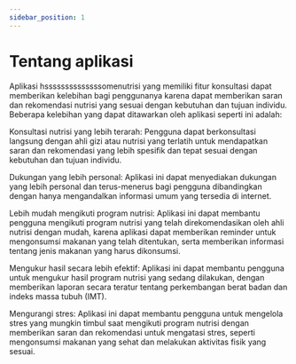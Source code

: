 ```yaml
---
sidebar_position: 1
---
```


# Tentang aplikasi

Aplikasi hssssssssssssssomenutrisi yang memiliki fitur konsultasi dapat memberikan kelebihan bagi penggunanya karena dapat memberikan saran dan rekomendasi nutrisi yang sesuai dengan kebutuhan dan tujuan individu. Beberapa kelebihan yang dapat ditawarkan oleh aplikasi seperti ini adalah:

Konsultasi nutrisi yang lebih terarah: Pengguna dapat berkonsultasi langsung dengan ahli gizi atau nutrisi yang terlatih untuk mendapatkan saran dan rekomendasi yang lebih spesifik dan tepat sesuai dengan kebutuhan dan tujuan individu.

Dukungan yang lebih personal: Aplikasi ini dapat menyediakan dukungan yang lebih personal dan terus-menerus bagi pengguna dibandingkan dengan hanya mengandalkan informasi umum yang tersedia di internet.

Lebih mudah mengikuti program nutrisi: Aplikasi ini dapat membantu pengguna mengikuti program nutrisi yang telah direkomendasikan oleh ahli nutrisi dengan mudah, karena aplikasi dapat memberikan reminder untuk mengonsumsi makanan yang telah ditentukan, serta memberikan informasi tentang jenis makanan yang harus dikonsumsi.

Mengukur hasil secara lebih efektif: Aplikasi ini dapat membantu pengguna untuk mengukur hasil program nutrisi yang sedang dilakukan, dengan memberikan laporan secara teratur tentang perkembangan berat badan dan indeks massa tubuh (IMT).

Mengurangi stres: Aplikasi ini dapat membantu pengguna untuk mengelola stres yang mungkin timbul saat mengikuti program nutrisi dengan memberikan saran dan rekomendasi untuk mengatasi stres, seperti mengonsumsi makanan yang sehat dan melakukan aktivitas fisik yang sesuai.